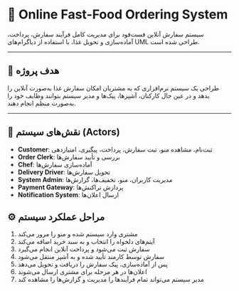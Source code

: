 # 🍔 Online Fast-Food Ordering System

سیستم سفارش آنلاین فست‌فود برای مدیریت کامل فرآیند سفارش، پرداخت، آماده‌سازی و تحویل غذا، با استفاده از دیاگرام‌های UML طراحی شده است.

---

## 🎯 هدف پروژه

طراحی یک سیستم نرم‌افزاری که به مشتریان امکان سفارش غذا به‌صورت آنلاین را بدهد و در عین حال کارکنان، آشپزها، پیک‌ها و مدیر سیستم بتوانند وظایف خود را به‌صورت منظم انجام دهند.

---

## 👥 نقش‌های سیستم (Actors)

- **Customer**: ثبت‌نام، مشاهده منو، ثبت سفارش، پرداخت، پیگیری، امتیازدهی  
- **Order Clerk**: بررسی و تأیید سفارش‌ها  
- **Chef**: آماده‌سازی سفارش‌ها  
- **Delivery Driver**: تحویل سفارش‌ها  
- **System Admin**: مدیریت کاربران، منو، تخفیف‌ها، گزارش‌ها  
- **Payment Gateway**: پردازش تراکنش‌ها  
- **Notification System**: ارسال اعلان‌ها


## ⚙️ مراحل عملکرد سیستم

1. مشتری وارد سیستم شده و منو را مرور می‌کند  
2. آیتم‌های دلخواه را انتخاب و به سبد خرید اضافه می‌کند  
3. سفارش ثبت می‌شود و پرداخت آنلاین انجام می‌گیرد  
4. سفارش توسط کارمند تأیید شده و به آشپز منتقل می‌شود  
5. پس از آماده‌سازی، پیک سفارش را دریافت و تحویل می‌دهد  
6. اعلان‌ها در هر مرحله برای مشتری ارسال می‌شوند  
7. مدیر سیستم می‌تواند تمام فرآیندها را مدیریت و گزارش‌ها را مشاهده کند
